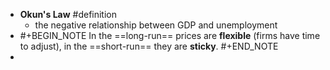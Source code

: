 - **Okun's Law** #definition
	- the negative relationship between GDP and unemployment
- #+BEGIN_NOTE
  In the ==long-run== prices are **flexible** (firms have time to adjust), in the ==short-run== they are **sticky**.
  #+END_NOTE
-